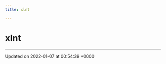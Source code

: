 ```yaml
---
title: xlnt

---
```


# xlnt








-------------------------------

Updated on 2022-01-07 at 00:54:39 +0000